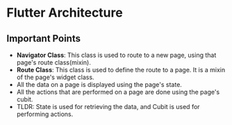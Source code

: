 # Flutter Architecture

## Important Points

- **Navigator Class**: This class is used to route to a new page, using that page's route class(mixin).
- **Route Class**: This class is used to define the route to a page. It is a mixin of the page's widget class.
- All the data on a page is displayed using the page's state.
- All the actions that are performed on a page are done using the page's cubit.
- TLDR: State is used for retrieving the data, and Cubit is used for performing actions.
